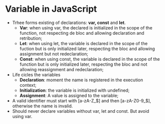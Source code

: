 # Variable in JavaScript


- Trhee forms existing of declarations: **var, const** and **let**.
  - **Var**: when using var, the declared is initialized in the scope of the function, not respecting de bloc and allowing declaration and retribution;
  - **Let**: when using let, the variable is declared in the scope of the fuction but is only initialized later, respecting the bloc and allowing assignment but not redeclaration;
  - **Const**: when using const, the variable is declared in the scope of the function but is only initialized later, respecting the bloc and not allowing reassignment and redeclaration;
- Life cicles the variables
  - **Declaration**: moment the name is registered in the execution context;
  - **Initialization**: the variable is initialized with undefined;
  - **Assignment**: A value is assigned to the variable;
- A valid identifier must start with [a-zA-Z_$] and then [a-zA-Z0-9_$], otherwise the name is invalid.
- Should never declare variables without var, let and const. But avoid using var.
